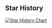 ## Star History

[![Star History Chart](https://api.star-history.com/svg?repos=huang-kc/MINER&type=Date)](https://star-history.com/#huang-kc/MINER&Date)
